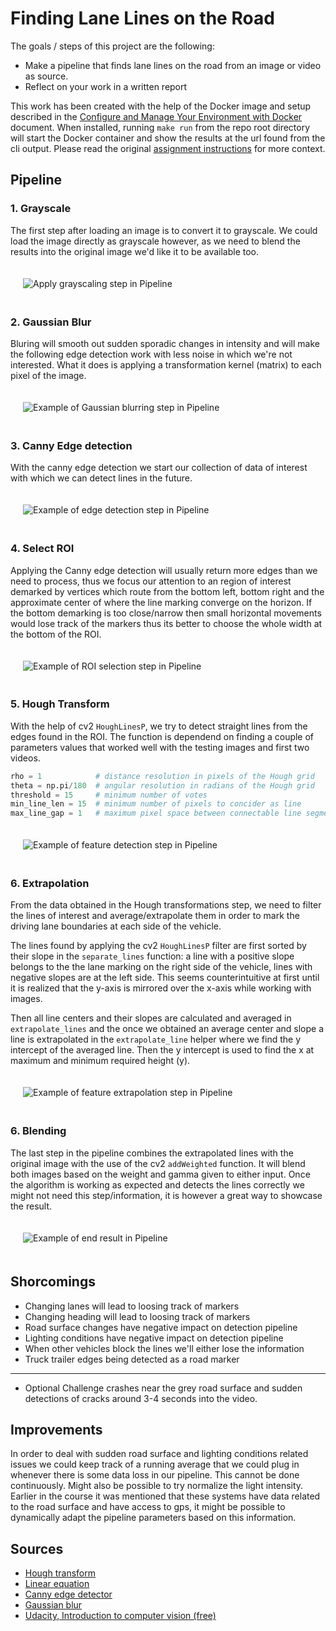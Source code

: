 # Finding Lane Lines on the Road

The goals / steps of this project are the following:

* Make a pipeline that finds lane lines on the road from an image or video as source.
* Reflect on your work in a written report

This work has been created with the help of the Docker image and setup described in the [Configure and Manage Your Environment with Docker](https://github.com/udacity/CarND-Term1-Starter-Kit/blob/master/doc/configure_via_docker.md) document. When installed, running `make run` from the repo root directory will start the Docker container and show the results at the url found from the cli output. Please read the original [assignment instructions](./ASSIGNMENT.md) for more context.

## Pipeline

### 1. Grayscale

The first step after loading an image is to convert it to grayscale. We could load the image directly as grayscale however, as we need to blend the results into the original image we'd like it to be available too.

<img src="./output/grayscale.jpg"
     alt="Apply grayscaling step in Pipeline"
     style="margin: 20px;" />

### 2. Gaussian Blur

Bluring will smooth out sudden sporadic changes in intensity and will make the following edge detection work with less noise in which we're not interested. What it does is applying a transformation kernel (matrix) to each pixel of the image.

<img src="./output/gaussian.jpg"
     alt="Example of Gaussian blurring step in Pipeline"
     style="margin: 20px;" />

### 3. Canny Edge detection

With the canny edge detection we start our collection of data of interest  with which we can detect lines in the future.

<img src="./output/canny.jpg"
     alt="Example of edge detection step in Pipeline"
     style="margin: 20px;" />

### 4. Select ROI

Applying the Canny edge detection will usually return more edges than we need to process, thus we focus our attention to an region of interest demarked by vertices which route from the bottom left, bottom right and the approximate center of where the line marking converge on the horizon. If the bottom demarking is too close/narrow then small horizontal movements would lose track of the markers thus its better to choose the whole width at the bottom of the ROI.

<img src="./output/roi.jpg"
     alt="Example of ROI selection step in Pipeline"
     style="margin: 20px;" />

### 5. Hough Transform

With the help of cv2 `HoughLinesP`, we try to detect straight lines from the edges found in the ROI.
The function is dependend on finding a couple of parameters values that worked well with the testing images and first two videos.

```python
rho = 1            # distance resolution in pixels of the Hough grid
theta = np.pi/180  # angular resolution in radians of the Hough grid
threshold = 15     # minimum number of votes
min_line_len = 15  # minimum number of pixels to concider as line
max_line_gap = 1   # maximum pixel space between connectable line segments.
```

<img src="./output/hough.jpg"
     alt="Example of feature detection step in Pipeline"
     style="margin: 20px;" />

### 6. Extrapolation

From the data obtained in the Hough transformations step, we need to filter the lines of interest and average/extrapolate them in order to mark the driving lane boundaries at each side of the vehicle.

The lines found by applying the cv2 `HoughLinesP` filter are first sorted by their slope in the `separate_lines` function: a line with a positive slope belongs to the the lane marking on the right side of the vehicle, lines with negative slopes are at the left side. This seems counterintuitive at first until it is realized that the y-axis is mirrored over the x-axis while working with images.

Then all line centers and their slopes are calculated and averaged in `extrapolate_lines` and the once we obtained an average center and slope a line is extrapolated in the `extrapolate_line` helper where we find the y intercept of the averaged line. Then the y intercept is used to find the x at maximum and minimum required height (y).

<img src="./output/extrapolate.jpg"
     alt="Example of feature extrapolation step in Pipeline"
     style="margin: 20px;" />

### 6. Blending

The last step in the pipeline combines the extrapolated lines with the original image with the use of the
cv2 `addWeighted` function. It will blend both images based on the weight and gamma given to either input.
Once the algorithm is working as expected and detects the lines correctly we might not need this step/information, it is however a great way to showcase the result.

<img src="./output/result.jpg"
     alt="Example of end result in Pipeline"
     style="margin: 20px;" />

## Shorcomings

* Changing lanes will lead to loosing track of markers
* Changing heading will lead to loosing track of markers
* Road surface changes have negative impact on detection pipeline
* Lighting conditions have negative impact on detection pipeline
* When other vehicles block the lines we'll either lose the information
* Truck trailer edges being detected as a road marker

---

* Optional Challenge crashes near the grey road surface and sudden detections of cracks around 3-4 seconds into the video.

## Improvements

In order to deal with sudden road surface and lighting conditions related issues we could keep track
of a running average that we could plug in whenever there is some data loss in our pipeline. This cannot be done continuously. Might also be possible to try normalize the light intensity.
Earlier in the course it was mentioned that these systems have data related to the road surface and have access to gps, it might be possible to dynamically adapt the pipeline parameters based on this information.

## Sources

* [Hough transform](https://en.wikipedia.org/wiki/Hough_transform)
* [Linear equation](https://en.wikipedia.org/wiki/Linear_equation)
* [Canny edge detector](https://en.wikipedia.org/wiki/Canny_edge_detector)
* [Gaussian blur](https://en.wikipedia.org/wiki/Gaussian_blur)
* [Udacity, Introduction to computer vision (free)](https://www.udacity.com/course/introduction-to-computer-vision--ud810)
